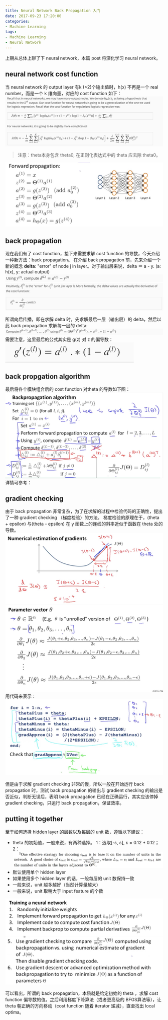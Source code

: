 ```yaml
---
title: Neural Network Back Propagation 入门
date: 2017-09-23 17:20:00
categories:
- Machine Learning
tags:
- Machine Learning
- Neural Network
---
```


上期从总体上聊了下 neural network，本篇 post 将深化学习 neural network。

## neural network cost function
当 neural network 的 output layer 有k (>2)个输出值时，h(x) 不再是一个 real number，而是一个 k 维向量，对应的 cost function 如下：
![](/assets/images/ml/week5/cost-function.jpeg)
> 注意：theta本身包含 theta0, 在正则化表达式中的 theta 应去除 theta0。


![](/assets/images/ml/week5/forward-propagation.jpeg)

## back propagation
现在我们有了 cost function，接下来需要求解 cost function 的导数，今天介绍一种新方法：back propagation。
在介绍 back propagation 前，先来介绍一个新的概念 **delta**: "error" of node j in layer。对于输出层来说，delta ＝ a - y. (a: h(x), y: actual output)
![](/assets/images/ml/week5/deltaL.jpeg)
![](/assets/images/ml/week5/delta_2.jpeg)

所谓向后传播，即在求解 delta 时，先求解最后一层（输出层）的 delta，然后以此 back propagation 求解每一层的 delta:
![](/assets/images/ml/week5/delta.jpeg)
需要注意，这里最后的公式其实是 g(z) 对 z 的偏导数：
![](/assets/images/ml/week5/gz.jpeg)

## back propgation algorithm
最后将各个模块组合后的 cost function 对theta 的导数如下图：
![](/assets/images/ml/week5/back-propagation-algorithm.jpeg)
详情可参考：[](https://www.coursera.org/learn/machine-learning/supplement/pjdBA/backpropagation-algorithm)

## gradient checking
由于 back propagation 非常复杂，为了在求解的过程中检验代码的正确性，提出了一种 gradient checking （梯度检验）的方法。
梯度检验的原理在于，(theta + epsilon) 与(theta - epsilon) 在 y 函数上的连线的斜率近似于函数在 theta 处的导数。
![](/assets/images/ml/week5/theta-epsilon.jpeg)
![](/assets/images/ml/week5/theta-epsilon2.jpeg)
用代码来表示：
![](/assets/images/ml/week5/epsilon.jpeg)

但是由于求解 gradient checking 非常的慢，所以一般在开始运行 back propagation 时，测试 back propagation 的输出与 gradient checking 的输出是否近似，判断无误后，表明 back propagation 已经在正确运行，其实应该停掉 gradient checking，只运行 back propagation，保证效率。

## putting it together

至于如何选择 hidden layer 的层数以及每层的 unit 数，遵循以下建议：
* theta 的初始值，一般来说，有两种选择。
1：选取[-ε, ε], ε = 0.12 * 0.12；
2：![](/assets/images/ml/week5/theta-choose.jpeg)
* 默认使用单个 hidden layer
* 如果使用多个 hidden layer 的话，一般每层的 unit 数保持一致
* 一般来说，unit 越多越好（当然计算量越大）
* 一般来说，unit 取稍大于 input feature 的个数


![](/assets/images/ml/week5/complete-process.jpeg)
![](/assets/images/ml/week5/complete-process2.jpeg)

可以看出，所谓的 back propagation，本质就是给定初始的 theta ，求解 cost function 偏导数的值。之后利用梯度下降算法（或者更高级的 BFGS算法等），让 theta 朝正确的方向移动（cost function 随着 iterator 递减），直至找出 local optima。
